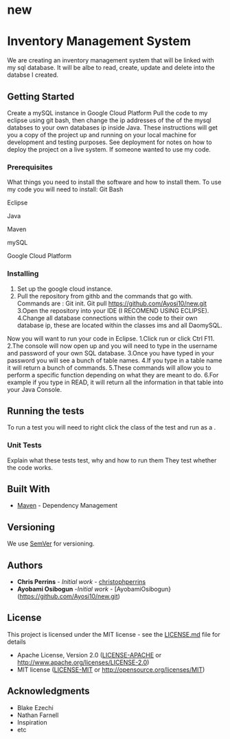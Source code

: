 # new
# Inventory Management System
We are creating an inventory management system that will be linked with my sql database. It will be albe to read, create, update and delete into the databse I created.
## Getting Started
Create a mySQL instance in Google Cloud Platform
Pull the code to my eclipse using git bash, then change the ip addresses of the of the mysql databses to your own databases ip inside Java.
These instructions will get you a copy of the project up and running on your local machine for development and testing purposes. See deployment for notes on how to deploy the project on a live system.
If someone wanted to use my code.
### Prerequisites
What things you need to install the software and how to install them.
To use my code you will need to install:
Git Bash

Eclipse

Java

Maven

mySQL

Google Cloud Platform

### Installing
1. Set up the google cloud instance.
2. Pull the repository from githb and the commands that go with.
Commands are :
Git init.
Git pull https://github.com/Ayosi10/new.git
3.Open the repository into your IDE (I RECOMEND USING ECLIPSE).
4.Change all database connections within the code to their own database ip, these are located within the classes ims and all DaomySQL.

Now you will want to run your code in Eclipse.
1.Click run or  click Ctrl F11.
2.The console will now open up  and you will need to type in the username and password of your own SQL database.
3.Once you have typed in your password you will see a bunch of table names.
4.If you type in a table name it will return a bunch of commands.
5.These commands will allow you to perform a specific function depending on what they are meant to do.
6.For example if you type in READ, it will return all the information in that table into your Java Console.

## Running the tests
To run a test you will need to right click the class of the test and run as a .
### Unit Tests
Explain what these tests test, why and how to run them
They test whether the code works.

## Built With
* [Maven](https://maven.apache.org/) - Dependency Management
## Versioning
We use [SemVer](http://semver.org/) for versioning.
## Authors
* **Chris Perrins** - *Initial work* - [christophperrins](https://github.com/christophperrins)
* **Ayobami Osibogun** -*Initial work* - [AyobamiOsibogun}(https://github.com/Ayosi10/new.git)
## License
This project is licensed under the MIT license - see the [LICENSE.md](LICENSE.md) file for details
 * Apache License, Version 2.0
   ([LICENSE-APACHE](LICENSE-APACHE) or http://www.apache.org/licenses/LICENSE-2.0)
 * MIT license
   ([LICENSE-MIT](LICENSE-MIT) or http://opensource.org/licenses/MIT)
## Acknowledgments
* Blake Ezechi
* Nathan Farnell
* Inspiration
* etc
